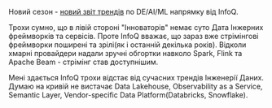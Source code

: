 Новий сезон - [новий звіт трендів](https://www.infoq.com/articles/ai-ml-data-engineering-trends-2022/) по DE/AI/ML напрямку від InfoQ.

Трохи сумно, що в лівій стороні "Інноваторів" немає суто Дата Інжерних фреймворків та сервісів. Проте InfoQ вважає, що зараз вже стрімінгові фреймворки поширені та зрілі(як і останній декілька років). Відколи хмарні провайдери надали зручні обгортки навколо Spark, Flink та Apache Beam - стрімінг став доступнішим. 

Мені здається InfoQ трохи відстає від сучасних трендів Інженерії Даних. Думаю на кривій не вистачає Data Lakehouse, Observability as a Service, Semantic Layer, Vendor-specific Data Platform(Databricks, Snowflake). 